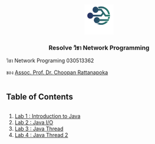 
<p align="center">
  <a href="https://github.com/noxhsxrk/resolve-network">
    <img src="images/1.png" alt="Logo" width="80" height="80">
  </a>

  <h3 align="center">Resolve วิชา Network Programming</h3>

  
</p>

วิชา Network Programing 030513362

<p>
ของ <a href="http://choopanr.staff.kmutnb.ac.th/index.php">Assoc. Prof. Dr. Choopan Rattanapoka</a>
</p>

<!-- รายการ Labs -->
  <summary><h2 style="display: inline-block">Table of Contents</h2></summary>
  <ol>
    <li><a href="network/lab1">Lab 1 : Introduction to Java </a></li>
    <li><a href="network/lab2">Lab 2 : Java I/O </a></li>
    <li><a href="network/lab3">Lab 3 : Java Thread </a></li>
    <li><a href="network/lab4/philosophers">Lab 4 : Java Thread 2 </a></li>
  </ol>
